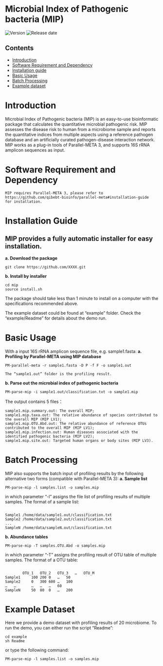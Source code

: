 # Microbial Index of Pathogenic bacteria (MIP)

![Version](https://img.shields.io/badge/Version-1.00-brightgreen)
![Release date](https://img.shields.io/badge/Release%20date-Oct.%2015%2C%202021-brightgreen)

## Contents

- [Introduction](#introduction)
- [Software Requirement and Dependency](#software-requirement-and-dependency)
- [Installation guide](#installation-guide)
- [Basic Usage](#basic-usage)
- [Batch Processing](#batch-processing)
- [Example dataset](#example-dataset)

# Introduction
Microbial Index of Pathogenic bacteria (MIP) is an easy-to-use bioinformatic package that calculates the quantitative microbial pathogenic risk. MIP assesses the disease risk to human from a microbiome sample and reports the quantitative indices from multiple aspects using a reference pathogen database and an artificially curated pathogen-disease interaction network. MIP works as a plug-in tools of Parallel-META 3, and supports 16S rRNA amplicon sequences as input.

# Software Requirement and Dependency
```
MIP requires Parallel-META 3, please refer to 
https://github.com/qibebt-bioinfo/parallel-meta#installation-guide
for installation.
```

# Installation Guide
## MIP provides a fully automatic installer for easy installation.
**a. Download the package**
```
git clone https://github.com/XXXX.git	
```

**b. Install by installer**
```
cd mip
source install.sh
```

The package should take less than 1 minute to install on a computer with the specifications recommended above.

The example dataset could be found at “example” folder. Check the “example/Readme” for details about the demo run.

#  Basic Usage
With a input 16S rRNA amplicon sequence file, e.g. sample1.fasta:
**a. Profiling by Parallel-META using MIP database**
```
PM-parallel-meta -r sample1.fasta -D P -f F -o sample1.out

The “sample1.out” folder is the profiling result.
```

**b. Parse out the microbial index of pathogenic bacteria**
```
PM-parse-mip -i sample1.out/classification.txt -o sample1.mip
```

The output contains 5 files：
```
sample1.mip.summary.out: The overall MIP;
sample1.mip.taxa.out: The relative abundance of species contributed to the overall MIP (MIP LV1);
sample1.mip.OTU.Abd.out: The relative abundance of reference OTUs contributed to the overall MIP (MIP LV1);
sample1.mip.infection.out: Human diseases associated with the identified pathogenic bacteria (MIP LV2);
sample1.mip.site.out: Targeted human organs or body sites (MIP LV3).
```

#  Batch Processing
MIP also supports the batch input of profiling results by the following alternative two forms (compatible with Parallel-META 3):
**a. Sample list**
```
PM-parse-mip -l samples.list -o samples.mip
```

in which parameter “-l” assigns the file list of profiling results of multiple samples.
The format of a sample list:
```

Sample1	/home/data/sample1.out/classification.txt
Sample2	/home/data/sample2.out/classification.txt
...	
SampleN	/home/data/sampleN.out/classification.txt
```

**b. Abundance tables**
```
PM-parse-mip -T samples.OTU.Abd -o samples.mip
```

in which parameter “-T” assigns the profiling result of OTU table of multiple samples. The format of a OTU table:
```

		OTU_1	OTU_2	OTU_3	…	OTU_M
Sample1		100	200	0	…	50
Sample2		0	300	600	…	100
…	…		…	…	…	60
SampleN		50	80	0	…	200
```

# Example Dataset
Here we provide a demo dataset with profiling results of 20 microbiome. To run the demo, you can either run the script “Readme”:
```
cd example
sh Readme
```

or type the following command:
```
PM-parse-mip -l samples.list -o samples.mip
```